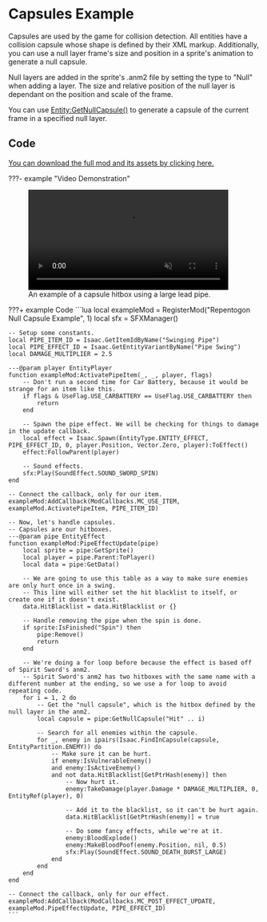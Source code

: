 # Capsules Example
Capsules are used by the game for collision detection. All entities have a collision capsule whose shape is defined by their XML markup. Additionally, you can use a null layer frame's size and position in a sprite's animation to generate a null capsule.

Null layers are added in the sprite's .anm2 file by setting the type to "Null" when adding a layer. The size and relative position of the null layer is dependant on the position and scale of the frame.

You can use [Entity:GetNullCapsule()](../Entity.md#getnullcapsule) to generate a capsule of the current frame in a specified null layer.

## Code

[You can download the full mod and its assets by clicking here.](./zips/repentogon-null-capsules.zip)

???- example "Video Demonstration"
    <figure class="video_container">
        <video controls="true" allowfullscreen="true" muted="true" style="width:25rem">
            <source src="videos/capsule_null_layer.mp4" type="video/mp4">
        </video>
        <figcaption>An example of a capsule hitbox using a large lead pipe.</figcaption>
    </figure>

???+ example Code
    ```lua
    local exampleMod = RegisterMod("Repentogon Null Capsule Example", 1)
    local sfx = SFXManager()

    -- Setup some constants.
    local PIPE_ITEM_ID = Isaac.GetItemIdByName("Swinging Pipe")
    local PIPE_EFFECT_ID = Isaac.GetEntityVariantByName("Pipe Swing")
    local DAMAGE_MULTIPLIER = 2.5

    ---@param player EntityPlayer
    function exampleMod:ActivatePipeItem(_, _, player, flags)
        -- Don't run a second time for Car Battery, because it would be strange for an item like this.
        if flags & UseFlag.USE_CARBATTERY == UseFlag.USE_CARBATTERY then
            return
        end

        -- Spawn the pipe effect. We will be checking for things to damage in the update callback.
        local effect = Isaac.Spawn(EntityType.ENTITY_EFFECT, PIPE_EFFECT_ID, 0, player.Position, Vector.Zero, player):ToEffect()
        effect:FollowParent(player)

        -- Sound effects.
        sfx:Play(SoundEffect.SOUND_SWORD_SPIN)
    end

    -- Connect the callback, only for our item.
    exampleMod:AddCallback(ModCallbacks.MC_USE_ITEM, exampleMod.ActivatePipeItem, PIPE_ITEM_ID)

    -- Now, let's handle capsules.
    -- Capsules are our hitboxes.
    ---@param pipe EntityEffect
    function exampleMod:PipeEffectUpdate(pipe)
        local sprite = pipe:GetSprite()
        local player = pipe.Parent:ToPlayer()
        local data = pipe:GetData()

        -- We are going to use this table as a way to make sure enemies are only hurt once in a swing.
        -- This line will either set the hit blacklist to itself, or create one if it doesn't exist.
        data.HitBlacklist = data.HitBlacklist or {}

        -- Handle removing the pipe when the spin is done.
        if sprite:IsFinished("Spin") then
            pipe:Remove()
            return
        end

        -- We're doing a for loop before because the effect is based off of Spirit Sword's anm2.
        -- Spirit Sword's anm2 has two hitboxes with the same name with a different number at the ending, so we use a for loop to avoid repeating code.
        for i = 1, 2 do
            -- Get the "null capsule", which is the hitbox defined by the null layer in the anm2.
            local capsule = pipe:GetNullCapsule("Hit" .. i)

            -- Search for all enemies within the capsule.
            for _, enemy in ipairs(Isaac.FindInCapsule(capsule, EntityPartition.ENEMY)) do
                -- Make sure it can be hurt.
                if enemy:IsVulnerableEnemy()
                and enemy:IsActiveEnemy()
                and not data.HitBlacklist[GetPtrHash(enemy)] then
                    -- Now hurt it.
                    enemy:TakeDamage(player.Damage * DAMAGE_MULTIPLIER, 0, EntityRef(player), 0)

                    -- Add it to the blacklist, so it can't be hurt again.
                    data.HitBlacklist[GetPtrHash(enemy)] = true

                    -- Do some fancy effects, while we're at it.
                    enemy:BloodExplode()
                    enemy:MakeBloodPoof(enemy.Position, nil, 0.5)
                    sfx:Play(SoundEffect.SOUND_DEATH_BURST_LARGE)
                end
            end
        end
    end

    -- Connect the callback, only for our effect.
    exampleMod:AddCallback(ModCallbacks.MC_POST_EFFECT_UPDATE, exampleMod.PipeEffectUpdate, PIPE_EFFECT_ID)
    ```